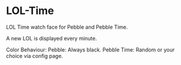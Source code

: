 # LOL-Time
LOL Time watch face for Pebble and Pebble Time.

A new LOL is displayed every minute.

Color Behaviour:
  Pebble: Always black.
  Pebble Time: Random or your choice via config page.
  
